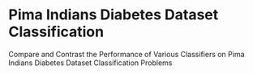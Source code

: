 # Pima Indians Diabetes Dataset Classification
Compare and Contrast the Performance of Various Classifiers on Pima Indians Diabetes Dataset Classification Problems
